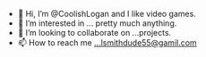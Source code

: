 - 👋 Hi, I’m @CoolishLogan and I like video games.
- 👀 I’m interested in ... pretty much anything.
- 💞️ I’m looking to collaborate on ...projects.
- 📫 How to reach me ...lsmithdude55@gamil.com
